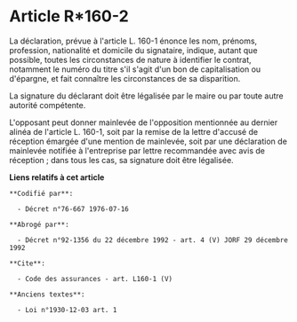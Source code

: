 # Article R*160-2

La déclaration, prévue à l'article L. 160-1 énonce les nom, prénoms, profession, nationalité et domicile du signataire,
indique, autant que possible, toutes les circonstances de nature à identifier le contrat, notamment le numéro du titre s'il
s'agit d'un bon de capitalisation ou d'épargne, et fait connaître les circonstances de sa disparition.

La signature du déclarant doit être légalisée par le maire ou par toute autre autorité compétente.

L'opposant peut donner mainlevée de l'opposition mentionnée au dernier alinéa de l'article L. 160-1, soit par la remise de la
lettre d'accusé de réception émargée d'une mention de mainlevée, soit par une déclaration de mainlevée notifiée à
l'entreprise par lettre recommandée avec avis de réception ; dans tous les cas, sa signature doit être légalisée.

**Liens relatifs à cet article**

	**Codifié par**:

	  - Décret n°76-667 1976-07-16

	**Abrogé par**:

	  - Décret n°92-1356 du 22 décembre 1992 - art. 4 (V) JORF 29 décembre 1992

	**Cite**:

	  - Code des assurances - art. L160-1 (V)

	**Anciens textes**:

	  - Loi n°1930-12-03 art. 1

